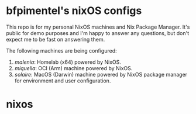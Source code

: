 # bfpimentel's nixOS configs

This repo is for my personal NixOS machines and Nix Package Manager. It's public for demo purposes and I'm happy to answer any questions, but don't expect me to be fast on answering them.

The following machines are being configured:
1. *malenia*: Homelab (x64) powered by NixOS.
2. *miquella*: OCI (Arm) machine powered by NixOS.
3. *solaire*: MacOS (Darwin) machine powered by NixOS package manager for environment and user configuration.

# nixos
